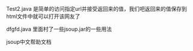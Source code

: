 ﻿Test2.java 是简单的访问指定url并接受返回来的值，我们吧返回来的值保存到html文件中就可以打开该网友了

dfgfd.java 里面村了一些jsoup.jar的一些用法

jsoup中文帮助文档